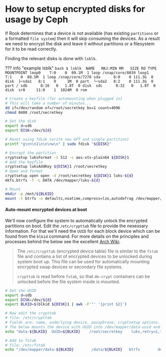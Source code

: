 # How to setup encrypted disks for usage by Ceph
If Rook determines that a device is not available (has existing `partitions` or a formatted `file system`) then it will skip consuming the devices. As a result we need to encrypt the disk and leave it without partitions or a filesystem for it to be read correctly.

Finding the relevant disks is done with `lsblk`.

??? info "example lsblk"
    ```bash
    $ lsblk 
    NAME   MAJ:MIN RM   SIZE RO TYPE MOUNTPOINT
    loop0    7:0    0  89.1M  1 loop /snap/core/8039
    loop1    7:1    0  88.5M  1 loop /snap/core/7270
    sda      8:0    0 111.3G  0 disk 
    ├─sda1   8:1    0     1M  0 part 
    └─sda2   8:2    0 111.3G  0 part /
    sdb      8:16   0   1.8T  0 disk 
    sdc      8:32   0   1.8T  0 disk 
    sr0     11:0    1  1024M  0 rom 
    ```

```bash
# Create a keyfile (for automounting when plugged in)
# This will take a number of minutes...
dd if=/dev/random of=/root/secretkey bs=1 count=4096
chmod 0400 /root/secretkey

# Set the disk
export d=sdb
export DISK=/dev/${d}

# Reset using fdisk (write new GPT and single partition)
printf "g\nn\n1\n\n\nw\n" | sudo fdisk "${DISK}"

# Encrypt the partition
cryptsetup luksFormat -s 512 -c aes-xts-plain64 ${DISK}1
# Add the keyfile
cryptsetup luksAddKey ${DISK}1 /root/secretkey
# Open and format
cryptsetup open open -d /root/secretkey ${DISK}1 luks-${d}
mkfs.btrfs -f -L DATA /dev/mapper/luks-${d}

# Mount
mkdir -p /mnt/${BLKID}
mount -t btrfs -o defaults,noatime,compress=lzo,autodefrag /dev/mapper/luks-$d /mnt/${BLKID}
```

#### Auto-mount encrypted devices at boot
We'll now configure the system to automatically unlock the encrypted partitions on boot. Edit the `/etc/crypttab` file to provide the nexessary information. For that we'll need the `UUID` for each block device which can be found from the `blkid` command. For more details on the principles and processes behind the below see the excellent [Arch Wiki](https://wiki.archlinux.org/index.php/Dm-crypt/System_configuration#crypttab).

>The `/etc/crypttab` (encrypted device table) file is similar to the `fstab` file and contains a list of encrypted devices to be unlocked during system boot up. This file can be used for automatically mounting encrypted swap devices or secondary file systems.
>
>`crypttab` is read before `fstab`, so that `dm-crypt` containers can be unlocked before the file system inside is mounted.

```bash
# Get the UUID
export d=sdb
export DISK=/dev/${d}
export BLKID=$(blkid ${DISK}1 | awk -F'"' '{print $2}')

# Now edit the crypttab
# file: /etc/crypttab
# Fields are: name, underlying device, passphrase, cryptsetup options.
# The below mounts the device with UUID into /dev/mapper/data-uuid and unlocks using the secretkey
echo "data-${BLKID}  UUID=${BLKID}    /root/secretkey    luks,retry=1,timeout=180" >> /etc/crypttab

# Add to fstab
# file: /etc/fstab
echo "/dev/mapper/data-${BLKID}        /data/${BLKID}   btrfs        defaults        0       2" >> /etc/fstab
```
